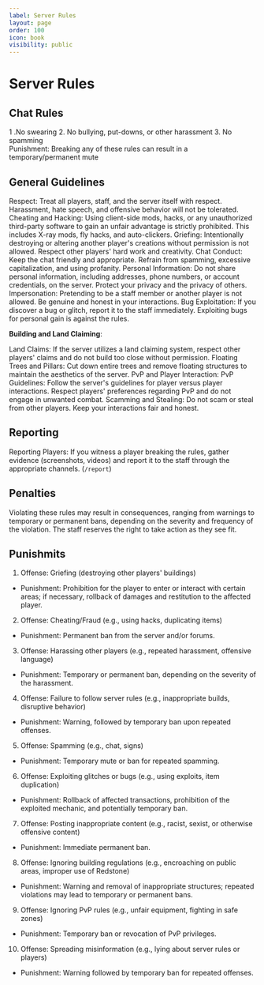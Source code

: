 ```yaml
---
label: Server Rules
layout: page
order: 100
icon: book
visibility: public
---
```


# Server Rules

## Chat Rules
1 .No swearing
2. No bullying, put-downs, or other harassment
3. No spamming
<br />
Punishment: Breaking any of these rules can result in a temporary/permanent mute


## General Guidelines
Respect: Treat all players, staff, and the server itself with respect. Harassment, hate speech, and offensive behavior will not be tolerated.
Cheating and Hacking: Using client-side mods, hacks, or any unauthorized third-party software to gain an unfair advantage is strictly prohibited. This includes X-ray mods, fly hacks, and auto-clickers.
Griefing: Intentionally destroying or altering another player's creations without permission is not allowed. Respect other players' hard work and creativity.
Chat Conduct: Keep the chat friendly and appropriate. Refrain from spamming, excessive capitalization, and using profanity.
Personal Information: Do not share personal information, including addresses, phone numbers, or account credentials, on the server. Protect your privacy and the privacy of others.
Impersonation: Pretending to be a staff member or another player is not allowed. Be genuine and honest in your interactions.
Bug Exploitation: If you discover a bug or glitch, report it to the staff immediately. Exploiting bugs for personal gain is against the rules. <br />

**Building and Land Claiming**:

Land Claims: If the server utilizes a land claiming system, respect other players' claims and do not build too close without permission.
Floating Trees and Pillars: Cut down entire trees and remove floating structures to maintain the aesthetics of the server.
PvP and Player Interaction:
PvP Guidelines: Follow the server's guidelines for player versus player interactions. Respect players' preferences regarding PvP and do not engage in unwanted combat.
Scamming and Stealing: Do not scam or steal from other players. Keep your interactions fair and honest.

## Reporting

Reporting Players: If you witness a player breaking the rules, gather evidence (screenshots, videos) 
and report it to the staff through the appropriate channels. (``/report``)

## Penalties
Violating these rules may result in consequences, ranging from warnings to temporary or permanent bans, depending on the severity and frequency of the violation. The staff reserves the right to take action as they see fit.

## Punishmits
1. Offense: Griefing (destroying other players' buildings)
 - Punishment: Prohibition for the player to enter or interact with certain areas; if necessary, rollback of damages and restitution to the affected player.
2. Offense: Cheating/Fraud (e.g., using hacks, duplicating items)
- Punishment: Permanent ban from the server and/or forums.
3. Offense: Harassing other players (e.g., repeated harassment, offensive language)
- Punishment: Temporary or permanent ban, depending on the severity of the harassment.
4. Offense: Failure to follow server rules (e.g., inappropriate builds, disruptive behavior)
- Punishment: Warning, followed by temporary ban upon repeated offenses.
5. Offense: Spamming (e.g., chat, signs)
- Punishment: Temporary mute or ban for repeated spamming.
6. Offense: Exploiting glitches or bugs (e.g., using exploits, item duplication)
- Punishment: Rollback of affected transactions, prohibition of the exploited mechanic, and potentially temporary ban.
7. Offense: Posting inappropriate content (e.g., racist, sexist, or otherwise offensive content)
- Punishment: Immediate permanent ban.
8. Offense: Ignoring building regulations (e.g., encroaching on public areas, improper use of Redstone)
- Punishment: Warning and removal of inappropriate structures; repeated violations may lead to temporary or permanent bans.
9. Offense: Ignoring PvP rules (e.g., unfair equipment, fighting in safe zones)
- Punishment: Temporary ban or revocation of PvP privileges.
10. Offense: Spreading misinformation (e.g., lying about server rules or players)
- Punishment: Warning followed by temporary ban for repeated offenses.